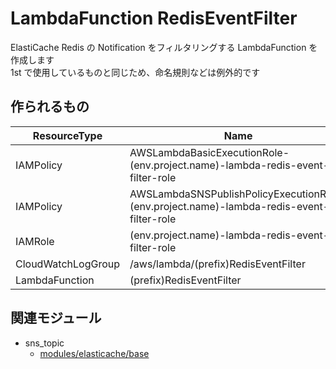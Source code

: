 # LambdaFunction RedisEventFilter

ElastiCache Redis の Notification をフィルタリングする LambdaFunction を作成します  
1st で使用しているものと同じため、命名規則などは例外的です


## 作られるもの

| ResourceType        | Name                                               |
|----                 |----                                                |
| IAMPolicy           | AWSLambdaBasicExecutionRole-(env.project.name)-lambda-redis-event-filter-role  |
| IAMPolicy           | AWSLambdaSNSPublishPolicyExecutionRole-(env.project.name)-lambda-redis-event-filter-role  |
| IAMRole             | (env.project.name)-lambda-redis-event-filter-role  |
| CloudWatchLogGroup  | /aws/lambda/(prefix)RedisEventFilter               |
| LambdaFunction      | (prefix)RedisEventFilter                           |


## 関連モジュール

- sns_topic
  - [modules/elasticache/base](../../elasticache/base)

